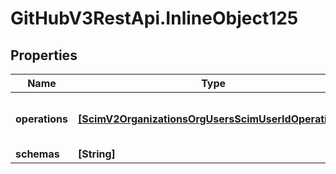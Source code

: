 # GitHubV3RestApi.InlineObject125

## Properties

Name | Type | Description | Notes
------------ | ------------- | ------------- | -------------
**operations** | [**[ScimV2OrganizationsOrgUsersScimUserIdOperations]**](ScimV2OrganizationsOrgUsersScimUserIdOperations.md) | Set of operations to be performed | 
**schemas** | **[String]** |  | [optional] 


